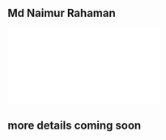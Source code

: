 <!-- Write readme for introducing this app -->

## Md Naimur Rahaman

![World Of Plastics](projects/world-of-plastics.md)

## more details coming soon
